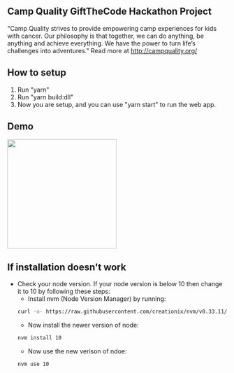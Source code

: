 ## Camp Quality GiftTheCode Hackathon Project ##

"Camp Quality strives to provide empowering camp experiences for kids with cancer. Our philosophy is that together, we can do anything, be anything and achieve everything. We have the power to turn life’s challenges into adventures." 
Read more at http://campquality.org/

## How to setup

1. Run "yarn"
2. Run "yarn build:dll"
3. Now you are setup, and you can use "yarn start" to run the web app.

## Demo ##

<img src="app_demo.gif" width="250">

## If installation doesn't work ##

- Check your node version. If your node version is below 10 then change it to 10 by following these steps:
  - Install nvm (Node Version Manager) by running:
  ```sh
  curl -o- https://raw.githubusercontent.com/creationix/nvm/v0.33.11/install.sh | bash
  ```
  - Now install the newer version of node:
  ```sh
  nvm install 10
  ```
  - Now use the new verison of ndoe:
  ```sh
  nvm use 10
  ```
